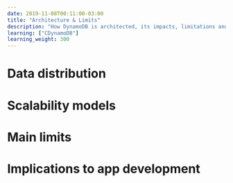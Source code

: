 ```yaml
---
date: 2019-11-08T00:11:00-03:00
title: "Architecture & Limits"
description: "How DynamoDB is architected, its impacts, limitations and solutions"
learning: ["CDynamoDB"]
learning_weight: 300
---
```


# Data distribution

# Scalability models

# Main limits

# Implications to app development
